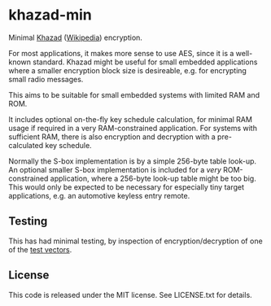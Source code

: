 khazad-min
==========

Minimal [Khazad][1] ([Wikipedia][2]) encryption.

For most applications, it makes more sense to use AES, since it is a well-known standard. Khazad might be useful for small embedded applications where a smaller encryption block size is desireable, e.g. for encrypting small radio messages.

This aims to be suitable for small embedded systems with limited RAM and ROM.

It includes optional on-the-fly key schedule calculation, for minimal RAM usage if required in a very RAM-constrained application. For systems with sufficient RAM, there is also encryption and decryption with a pre-calculated key schedule.

Normally the S-box implementation is by a simple 256-byte table look-up. An optional smaller S-box implementation is included for a *very* ROM-constrained application, where a 256-byte look-up table might be too big. This would only be expected to be necessary for especially tiny target applications, e.g. an automotive keyless entry remote.

Testing
-------

This has had minimal testing, by inspection of encryption/decryption of one of the [test vectors][3].

License
-------

This code is released under the MIT license. See LICENSE.txt for details.


[1]: http://www.larc.usp.br/~pbarreto/KhazadPage.html
[2]: http://en.wikipedia.org/wiki/KHAZAD
[3]: http://www.larc.usp.br/~pbarreto/khazad-tweak-test-vectors.zip

